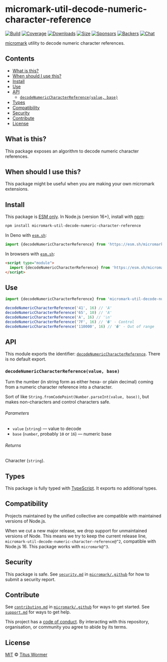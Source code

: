 # micromark-util-decode-numeric-character-reference

[![Build][build-badge]][build]
[![Coverage][coverage-badge]][coverage]
[![Downloads][downloads-badge]][downloads]
[![Size][bundle-size-badge]][bundle-size]
[![Sponsors][sponsors-badge]][opencollective]
[![Backers][backers-badge]][opencollective]
[![Chat][chat-badge]][chat]

[micromark][] utility to decode numeric character references.

## Contents

* [What is this?](#what-is-this)
* [When should I use this?](#when-should-i-use-this)
* [Install](#install)
* [Use](#use)
* [API](#api)
  * [`decodeNumericCharacterReference(value, base)`](#decodenumericcharacterreferencevalue-base)
* [Types](#types)
* [Compatibility](#compatibility)
* [Security](#security)
* [Contribute](#contribute)
* [License](#license)

## What is this?

This package exposes an algorithm to decode numeric character references.

## When should I use this?

This package might be useful when you are making your own micromark extensions.

## Install

This package is [ESM only][esm].
In Node.js (version 16+), install with [npm][]:

```sh
npm install micromark-util-decode-numeric-character-reference
```

In Deno with [`esm.sh`][esmsh]:

```js
import {decodeNumericCharacterReference} from 'https://esm.sh/micromark-util-decode-numeric-character-reference@1'
```

In browsers with [`esm.sh`][esmsh]:

```html
<script type="module">
  import {decodeNumericCharacterReference} from 'https://esm.sh/micromark-util-decode-numeric-character-reference@1?bundle'
</script>
```

## Use

```js
import {decodeNumericCharacterReference} from 'micromark-util-decode-numeric-character-reference'

decodeNumericCharacterReference('41', 16) // 'A'
decodeNumericCharacterReference('65', 10) // 'A'
decodeNumericCharacterReference('A', 16) // '\n'
decodeNumericCharacterReference('7F', 16) // '�' - Control
decodeNumericCharacterReference('110000', 16) // '�' - Out of range
```

## API

This module exports the identifier:
[`decodeNumericCharacterReference`][api-decode-numeric-character-reference].
There is no default export.

### `decodeNumericCharacterReference(value, base)`

Turn the number (in string form as either hexa- or plain decimal) coming from
a numeric character reference into a character.

Sort of like `String.fromCodePoint(Number.parseInt(value, base))`, but makes
non-characters and control characters safe.

###### Parameters

* `value` (`string`)
  — value to decode
* `base` (`number`, probably `10` or `16`)
  — numeric base

###### Returns

Character (`string`).

## Types

This package is fully typed with [TypeScript][].
It exports no additional types.

## Compatibility

Projects maintained by the unified collective are compatible with maintained
versions of Node.js.

When we cut a new major release, we drop support for unmaintained versions of
Node.
This means we try to keep the current release line,
`micromark-util-decode-numeric-character-reference@^2`, compatible with
Node.js 16.
This package works with `micromark@^3`.

## Security

This package is safe.
See [`security.md`][securitymd] in [`micromark/.github`][health] for how to
submit a security report.

## Contribute

See [`contributing.md`][contributing] in [`micromark/.github`][health] for ways
to get started.
See [`support.md`][support] for ways to get help.

This project has a [code of conduct][coc].
By interacting with this repository, organisation, or community you agree to
abide by its terms.

## License

[MIT][license] © [Titus Wormer][author]

<!-- Definitions -->

[build-badge]: https://github.com/micromark/micromark/workflows/main/badge.svg

[build]: https://github.com/micromark/micromark/actions

[coverage-badge]: https://img.shields.io/codecov/c/github/micromark/micromark.svg

[coverage]: https://codecov.io/github/micromark/micromark

[downloads-badge]: https://img.shields.io/npm/dm/micromark-util-normalize-identifier.svg

[downloads]: https://www.npmjs.com/package/micromark-util-normalize-identifier

[bundle-size-badge]: https://img.shields.io/badge/dynamic/json?label=minzipped%20size&query=$.size.compressedSize&url=https://deno.bundlejs.com/?q=micromark-util-normalize-identifier

[bundle-size]: https://bundlejs.com/?q=micromark-util-normalize-identifier

[sponsors-badge]: https://opencollective.com/unified/sponsors/badge.svg

[backers-badge]: https://opencollective.com/unified/backers/badge.svg

[opencollective]: https://opencollective.com/unified

[npm]: https://docs.npmjs.com/cli/install

[esm]: https://gist.github.com/sindresorhus/a39789f98801d908bbc7ff3ecc99d99c

[esmsh]: https://esm.sh

[chat-badge]: https://img.shields.io/badge/chat-discussions-success.svg

[chat]: https://github.com/micromark/micromark/discussions

[license]: https://github.com/micromark/micromark/blob/main/license

[author]: https://wooorm.com

[health]: https://github.com/micromark/.github

[securitymd]: https://github.com/micromark/.github/blob/main/security.md

[contributing]: https://github.com/micromark/.github/blob/main/contributing.md

[support]: https://github.com/micromark/.github/blob/main/support.md

[coc]: https://github.com/micromark/.github/blob/main/code-of-conduct.md

[typescript]: https://www.typescriptlang.org

[micromark]: https://github.com/micromark/micromark

[api-decode-numeric-character-reference]: #decodenumericcharacterreferencevalue-base
